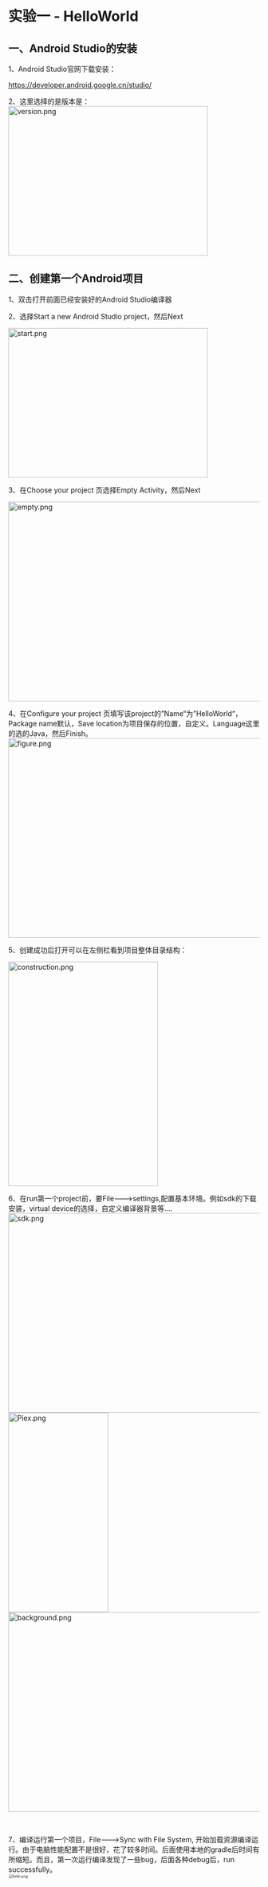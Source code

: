 # 实验一 - HelloWorld

## 一、Android Studio的安装

1、Android Studio官网下载安装：

[https://developer.android.google.cn/studio/ ](https://developer.android.google.cn/studio/)

2、这里选择的是版本是：
<br/>
<img src="https://i.loli.net/2020/10/06/x4bvahSpe9sDABd.png" alt="version.png" width="400" height="300" />

## 二、创建第一个Android项目

1、双击打开前面已经安装好的Android Studio编译器

2、选择Start a new Android Studio project，然后Next<br/>

<img src="https://i.loli.net/2020/10/06/SJvCbnkrIy4VXcD.png" alt="start.png" width="400" height="300" />

3、在Choose your project 页选择Empty Activity，然后Next<br/>

<img src="https://i.loli.net/2020/10/06/HO7EULCmiVl98PM.png" alt="empty.png" width="700" height="400" />

4、在Configure your project 页填写该project的”Name“为”HelloWorld“，Package name默认，Save location为项目保存的位置，自定义。Language这里的选的Java，然后Finish。
<br/>
<img src="https://i.loli.net/2020/10/06/Xxvd5T7wE2Rtzfb.png" alt="figure.png" width="700" height="400"  />

5、创建成功后打开可以在左侧栏看到项目整体目录结构：<br/>

<img src="https://i.loli.net/2020/10/06/qXnuRlGvgBz5yS8.png" alt="construction.png" width="300" height="450" />

6、在run第一个project前，要File--->settings,配置基本环境。例如sdk的下载安装，virtual device的选择，自定义编译器背景等....
<br/>
<img src="https://i.loli.net/2020/10/06/sCP7OAGR1DuKhxk.png" alt="sdk.png" width="700" height="400"  />
<br/>
<img src="https://i.loli.net/2020/10/06/1Hip43RMmAgGQvW.png" alt="Piex.png" width="200" height="400" />
<br/>
<img src="https://i.loli.net/2020/10/06/RF3LW6w2AnHheXi.png" alt="background.png" width="700" height="400"  />

<br/>

7、编译运行第一个项目，File--->Sync with File System, 开始加载资源编译运行。由于电脑性能配置不是很好，花了较多时间。后面使用本地的gradle后时间有所缩短。而且，第一次运行编译发现了一些bug，后面各种debug后，run successfully。
<br/>
<img width="230" height="400"  src="https://i.loli.net/2020/10/06/7HugQajdGUJZEOc.png" alt="hello.png" style="zoom:50%;" />

## 三、自定义HelloWorld

1、自定义Title
<br/>
<img width="700" height="400"  src="https://i.loli.net/2020/10/06/aD9KCwMLkQdgi3f.png" alt="title.png" style="zoom:50%;" />

2、自定义Content<br/>

<img width="700" height="400"  src="https://i.loli.net/2020/10/06/ysKzCBeE93f4Adg.png" alt="content.png" />

## 四、Git的下载安装

1、直接去Git官网下载安装即可：

[https://git-scm.com/](https://git-scm.com/)

## 五、使用Git将本地项目资源打包上传到Github远程仓库

（Tip：从本地上传文件到github的前提是，已经注册一个github账户，并且账户里已经创建用于存放项目的仓库）

在github上的新建仓库后的应该看到：<br/>

<img width="700" height="400"  src="https://i.loli.net/2020/10/06/1gn4cZ7Q2GB3kWD.png" alt="newreposi.png"  />

1、在项目文件的上一层目录，右键目录文件，选择用Git-Bash打开。

2、在弹出来的命令行窗口依次执行以下命令（在github上新建仓库后也有相应命令行的提示）：

（1）git init 
<br/>
<img width="600" src="https://i.loli.net/2020/10/06/QEC2s6VlkgA5u9W.png" alt="init.png" style="zoom:50%;" />

（2）git config --global user.name 'your username'

<img src="https://i.loli.net/2020/10/06/yVefZGK6Tw4vFjY.png" alt="username.png" style="zoom:50%;" />

（3）git config --global user.email 'your email'

<img src="https://i.loli.net/2020/10/06/PoJECKF1QmB9sgI.png" alt="email.png" style="zoom:50%;" />

（4）git add dest(你的项目文件名，这里是MyAppLication)

<img src="https://i.loli.net/2020/10/06/rq6Sxt8loMQu2fE.png" alt="add.png" style="zoom:50%;" />

（5）git commit -m 'brief introduction for your program'(备注)

<img src="https://i.loli.net/2020/10/06/VUWrxzL4SAvbcEg.png" alt="commit.png" style="zoom:50%;" />

（6）git branch -M master

<img src="https://i.loli.net/2020/10/06/mgI5AFs6Oe3hWYa.png" alt="branch.png" style="zoom:50%;" />

（7）git remote add origin https://......(github上的仓库地址)

<img src="https://i.loli.net/2020/10/06/eTC62g83scyOSzM.png" alt="remote.png" style="zoom:50%;" />

（8）git push -u origin master

<img src="https://i.loli.net/2020/10/06/DN5gQUuB9MRjECf.png" alt="push.png" style="zoom:50%;" />

3、项目上传成功后，github上创新页面，会看到仓库中多了前面上传好的项目。

## 六、总结

​		第一次实验，熟悉了Android Studio的一些基本操作，能够创建一个Android项目并且成功运行项目；同时，也了解到了Git的一些基本用法，掌握了将本地git仓库上的资源上传到github远程仓库的基本步骤。
